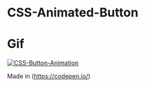 # CSS-Animated-Button

# Gif
<a href="https://imgbb.com/"><img src="https://i.ibb.co/q09Sc8b/CSS-Button-Animation.gif" alt="CSS-Button-Animation" border="0"></a>

Made in <i class="fab fa-codepen"></i>(https://codepen.io/)
